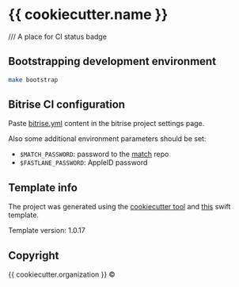 # {{ cookiecutter.name }}

/// A place for CI status badge

## Bootstrapping development environment
```sh
make bootstrap
```

## Bitrise CI configuration

Paste [bitrise.yml](./fastlane/bitrise.yml) content in the bitrise project settings page.

Also some additional environment parameters should be set:

- `$MATCH_PASSWORD`: password to the [match](https://docs.fastlane.tools/actions/match/) repo
- `$FASTLANE_PASSWORD`: AppleID password

## Template info

The project was generated using the [cookiecutter tool](https://github.com/audreyr/cookiecutter)
and [this](https://github.com/alphatroya/swift-project-template) swift template.

Template version: 1.0.17

## Copyright

{{ cookiecutter.organization }} ©

